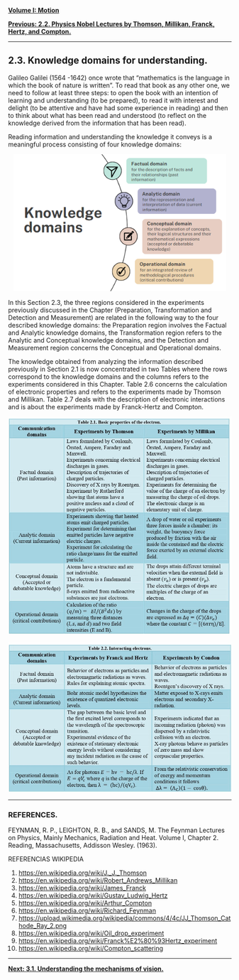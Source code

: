 [**Volume I: Motion**](./volume-I.md)

[**Previous: 2.2. Physics Nobel Lectures by Thomson, Millikan, Franck, Hertz, and Compton.**](./vol-I-chap-2-sect-2.md) 

***

## 2.3. Knowledge domains for understanding. 

Galileo Galilei (1564 -1642) once wrote that “mathematics is the language in which the book of nature is written”. To read that book as any other one, we need to follow at least three steps: to open the book with an intention of learning and understanding (to be prepared), to read it with interest and delight (to be attentive and have had some experience in reading) and then to think about what has been read and understood (to reflect on the knowledge derived from the information that has been read).

Reading information and understanding the knowledge it conveys is a meaningful process consisting of four knowledge domains:


<p align="center" width="100%">
    <img width="480" src="https://github.com/modphysnobel/modphysnobel.github.io/blob/main/docs/vol-I/figs/Vol-I-chap-2-sect-3-Fig1.PNG?raw=true"> 
</p>

In this Section 2.3, the three regions considered in the experiments previously discussed in the Chapter (Preparation, Transformation and Detection and Measurement) are related in the following way to the four described knowledge domains: the Preparation region involves the Factual and Analytic knowledge domains, the Transformation region refers to the Analytic and Conceptual knowledge domains, and the Detection and Measurement region concerns the Conceptual and Operational domains.

The knowledge obtained from analyzing the information described previously in Section 2.1 is now concentrated in two Tables where the rows correspond to the knowledge domains and the columns refers to the experiments considered in this Chapter. Table 2.6 concerns the calculation of electronic properties and refers to the experiments made by Thomson and Millikan. Table 2.7 deals with the description of electronic interactions and is about the experiments made by Franck-Hertz and Compton.


<p align="center" width="100%">
    <img width="600" src="https://github.com/modphysnobel/modphysnobel.github.io/blob/main/docs/vol-I/figs/2.1.jpg?raw=true"> 
</p>


<p align="center" width="100%">
    <img width="600" src="https://github.com/modphysnobel/modphysnobel.github.io/blob/main/docs/vol-I/figs/2.2.jpg?raw=true"> 
</p>


***

### **REFERENCES.**
 
FEYNMAN, R. P., LEIGHTON, R. B., and SANDS, M. The Feynman Lectures on Physics, Mainly Mechanics, Radiation and Heat. Volume I, Chapter 2. Reading, Massachusetts, Addisson Wesley. (1963).

REFERENCIAS WIKIPEDIA

1. https://en.wikipedia.org/wiki/J._J._Thomson
2. https://en.wikipedia.org/wiki/Robert_Andrews_Millikan
3. https://en.wikipedia.org/wiki/James_Franck
4. https://en.wikipedia.org/wiki/Gustav_Ludwig_Hertz
5. https://en.wikipedia.org/wiki/Arthur_Compton
6. https://en.wikipedia.org/wiki/Richard_Feynman
7. https://upload.wikimedia.org/wikipedia/commons/4/4c/JJ_Thomson_Cathode_Ray_2.png
8. https://en.wikipedia.org/wiki/Oil_drop_experiment
9. https://en.wikipedia.org/wiki/Franck%E2%80%93Hertz_experiment
10. https://en.wikipedia.org/wiki/Compton_scattering


***

[**Next: 3.1.  Understanding the mechanisms of vision.**](./vol-I-chap-3-sect-1.md)